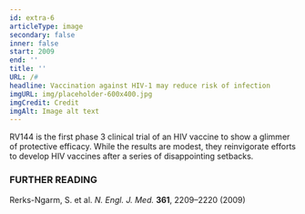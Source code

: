 ```yaml
---
id: extra-6
articleType: image
secondary: false
inner: false
start: 2009 
end: ''
title: ''
URL: /#
headline: Vaccination against HIV-1 may reduce risk of infection
imgURL: img/placeholder-600x400.jpg
imgCredit: Credit
imgAlt: Image alt text
---
```

RV144 is the first phase 3 clinical trial of an HIV vaccine to show a glimmer of protective efficacy. While the results are modest, they reinvigorate efforts to develop HIV vaccines after a series of disappointing setbacks.
<h3>FURTHER READING</h3>
Rerks-Ngarm, S. et al. <em>N. Engl. J. Med.</em> <strong>361</strong>, 2209–2220 (2009)